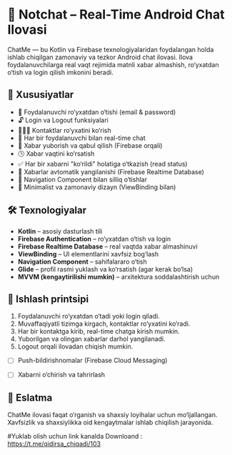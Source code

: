# 💬 Notchat  – Real-Time Android Chat Ilovasi

ChatMe — bu Kotlin va Firebase texnologiyalaridan foydalangan holda ishlab chiqilgan zamonaviy va tezkor Android chat ilovasi. Ilova foydalanuvchilarga real vaqt rejimida matnli xabar almashish, ro‘yxatdan o‘tish va login qilish imkonini beradi.

## 🚀 Xususiyatlar

- 🔐 Foydalanuvchi ro‘yxatdan o‘tishi (email & password)
- 🔓 Login va Logout funksiyalari
- 🧑‍🤝‍🧑 Kontaktlar ro‘yxatini ko‘rish
- 💬 Har bir foydalanuvchi bilan real-time chat
- 📨 Xabar yuborish va qabul qilish (Firebase orqali)
- 🕓 Xabar vaqtini ko‘rsatish
- ✅ Har bir xabarni "ko‘rildi" holatiga o‘tkazish (read status)
- 🔄 Xabarlar avtomatik yangilanishi (Firebase Realtime Database)
- 🧭 Navigation Component bilan silliq o‘tishlar
- 📱 Minimalist va zamonaviy dizayn (ViewBinding bilan)

## 🛠 Texnologiyalar

- **Kotlin** – asosiy dasturlash tili
- **Firebase Authentication** – ro‘yxatdan o‘tish va login
- **Firebase Realtime Database** – real vaqtda xabar almashinuvi
- **ViewBinding** – UI elementlarini xavfsiz bog‘lash
- **Navigation Component** – sahifalararo o‘tish
- **Glide** – profil rasmi yuklash va ko‘rsatish (agar kerak bo‘lsa)
- **MVVM (kengaytirilishi mumkin)** – arxitektura soddalashtirish uchun

## 📲 Ishlash printsipi

1. Foydalanuvchi ro‘yxatdan o‘tadi yoki login qiladi.
2. Muvaffaqiyatli tizimga kirgach, kontaktlar ro‘yxatini ko‘radi.
3. Har bir kontaktga kirib, real-time chatga kirish mumkin.
4. Yuborilgan va olingan xabarlar darhol yangilanadi.
5. Logout orqali ilovadan chiqish mumkin.

- [ ] Push-bildirishnomalar (Firebase Cloud Messaging)
- [ ] Xabarni o‘chirish va tahrirlash


## 📌 Eslatma

ChatMe ilovasi faqat o‘rganish va shaxsiy loyihalar uchun mo‘ljallangan. Xavfsizlik va shaxsiylikka oid kengaytmalar ishlab chiqilish jarayonida.

#Yuklab olish uchun link kanalda 
Downloand : https://t.me/qidirsa_chiqadi/103
